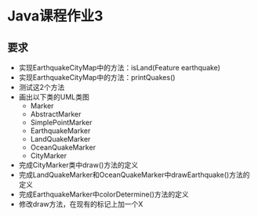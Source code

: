 # Java课程作业3

## 要求

- 实现EarthquakeCityMap中的方法：isLand(Feature earthquake)
- 实现EarthquakeCityMap中的方法：printQuakes()
- 测试这2个方法
- 画出以下类的UML类图
  - Marker
  - AbstractMarker
  - SimplePointMarker
  - EarthquakeMarker
  - LandQuakeMarker
  - OceanQuakeMarker
  - CityMarker
- 完成CityMarker类中draw()方法的定义
- 完成LandQuakeMarker和OceanQuakeMarker中drawEarthquake()方法的定义
- 完成EarthquakeMarker中colorDetermine()方法的定义
- 修改draw方法，在现有的标记上加一个X